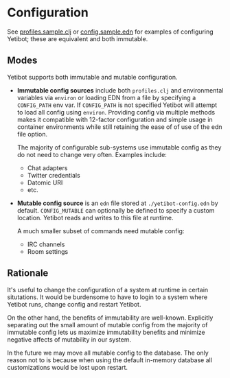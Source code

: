 # Configuration

See [profiles.sample.clj](profiles.sample.clj) or
[config.sample.edn](config.sample.edn) for examples of configuring Yetibot;
these are equivalent and both immutable.

## Modes

Yetibot supports both immutable and mutable configuration.

- **Immutable config sources** include both `profiles.clj` and environmental
  variables via `environ` or loading EDN from a file by specifying a
  `CONFIG_PATH` env var. If `CONFIG_PATH` is not specified Yetibot will attempt
  to load all config using `environ`. Providing config via multiple methods
  makes it compatible with 12-factor configuration and simple usage in container
  environments while still retaining the ease of of use of the edn file option.

  The majority of configurable sub-systems use immutable config as they do not
  need to change very often. Examples include:

  - Chat adapters
  - Twitter credentials
  - Datomic URI
  - etc.

- **Mutable config source** is an `edn` file stored at `./yetibot-config.edn` by
  default. `CONFIG_MUTABLE` can optionally be defined to specify a custom
  location.  Yetibot reads and writes to this file at runtime.

  A much smaller subset of commands need mutable config:

  - IRC channels
  - Room settings

## Rationale

It's useful to change the configuration of a system at runtime in certain
situtations. It would be burdensome to have to login to a system where Yetibot
runs, change config and restart Yetibot.

On the other hand, the benefits of immutability are well-known. Explicitly
separating out the small amount of mutable config from the majority of immutable
config lets us maximize immutability benefits and minimize negative affects of
mutability in our system.

In the future we may move all mutable config to the database. The only reason
not to is because when using the default in-memory database all customizations
would be lost upon restart.
